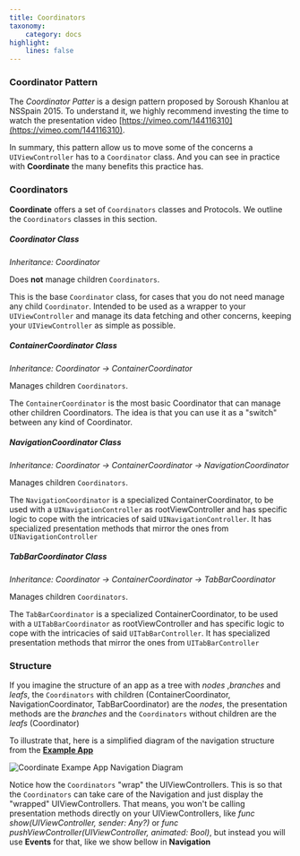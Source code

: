 ```yaml
---
title: Coordinators
taxonomy:
    category: docs
highlight: 
	lines: false
---
```


### Coordinator Pattern

The _Coordinator Patter_ is a design pattern proposed by Soroush Khanlou at NSSpain 2015. To understand it, we highly recommend investing the time to watch the presentation video [https://vimeo.com/144116310](https://vimeo.com/144116310).

In summary, this pattern allow us to move some of the concerns a `UIViewController` has to a `Coordinator` class. And you can see in practice with **Coordinate** the many benefits this practice has. 

### Coordinators

**Coordinate** offers a set of `Coordinators` classes and Protocols. We outline the `Coordinators` classes in this section.

##### Coordinator Class

_Inheritance: Coordinator_

Does **not** manage children `Coordinators`.

This is the base `Coordinator` class, for cases that you do not need manage any child `Coordinator`. 
Intended to be used as a wrapper to your `UIViewController` and manage its data fetching and other concerns, keeping your `UIViewController` as simple as possible.

##### ContainerCoordinator Class

_Inheritance: Coordinator -> ContainerCoordinator_

Manages children `Coordinators`.

The `ContainerCoordinator` is the most basic Coordinator that can manage other children Coordinators. The idea is that you can use it as a "switch" between any kind of Coordinator.


##### NavigationCoordinator Class

_Inheritance: Coordinator -> ContainerCoordinator -> NavigationCoordinator_

Manages children `Coordinators`.

The `NavigationCoordinator` is a specialized ContainerCoordinator, to be used with a `UINavigationController` as rootViewController and has specific logic to cope with the intricacies of said `UINavigationController`.
It has specialized presentation methods that mirror the ones from `UINavigationController`

##### TabBarCoordinator Class

_Inheritance: Coordinator -> ContainerCoordinator -> TabBarCoordinator_

Manages children `Coordinators`.

The `TabBarCoordinator` is a specialized ContainerCoordinator, to be used with a `UITabBarCoordinator` as rootViewController and has specific logic to cope with the intricacies of said `UITabBarController`.
It has specialized presentation methods that mirror the ones from `UITabBarController`


### Structure

If you imagine the structure of an app as a tree with _nodes_ ,_branches_ and _leafs_, the `Coordinators` with children (ContainerCoordinator, NavigationCoordinator, TabBarCoordinator) are the _nodes_, the presentation methods are the _branches_ and the `Coordinators` without children are the _leafs_ (Coordinator)

To illustrate that, here is a simplified diagram of the navigation structure from the [**Example App**](https://github.com/codexperience-io/coordinate-example-app)

![Coordinate Exampe App Navigation Diagram](/images/coordinate-navigation-diagram.svg)

Notice how the `Coordinators` "wrap" the UIViewControllers. This is so that the `Coordinators` can take care of the Navigation and just display the "wrapped" UIViewControllers. That means, you won't be calling presentation methods directly on your UIViewControllers, like _func show(UIViewController, sender: Any?)_ or _func pushViewController(UIViewController, animated: Bool)_, but instead you will use **Events** for that, like we show bellow in **Navigation**
